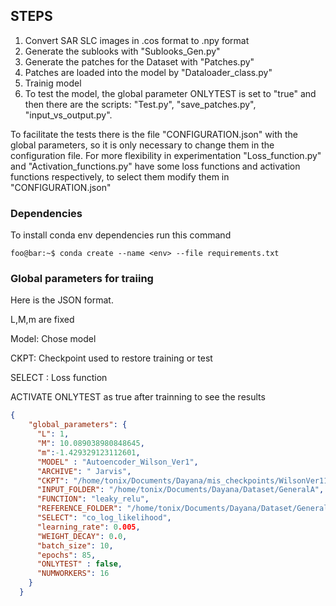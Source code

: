 ## STEPS
1. Convert SAR SLC images in .cos format to .npy format 
2. Generate the sublooks with "Sublooks_Gen.py"
3. Generate the patches for the Dataset with "Patches.py"
4. Patches are loaded into the model by "Dataloader_class.py"
5. Trainig model
6. To test the model, the global parameter ONLYTEST is set to "true" and then there are the scripts: "Test.py", "save_patches.py", "input_vs_output.py".

To facilitate the tests there is the file "CONFIGURATION.json" with the global parameters, so it is only necessary to change them in the configuration file. For more flexibility in experimentation "Loss_function.py" and "Activation_functions.py" have some loss functions and activation functions respectively, to select them modify them in "CONFIGURATION.json"

### Dependencies 
To install conda env dependencies run this command

```console
foo@bar:~$ conda create --name <env> --file requirements.txt
```

### Global parameters for traiing
Here is the JSON format.

L,M,m are fixed 

Model: Chose model

CKPT: Checkpoint used to restore training or test

SELECT : Loss function 

ACTIVATE ONLYTEST as true after trainning to see the results

```json
{
    "global_parameters": {
      "L": 1,
      "M": 10.089038980848645,
      "m":-1.429329123112601,
      "MODEL" : "Autoencoder_Wilson_Ver1",
      "ARCHIVE": " Jarvis",
      "CKPT": "/home/tonix/Documents/Dayana/mis_checkpoints/WilsonVer11_Net_co_log_likelihood_leaky_relu_10_20.ckpt",
      "INPUT_FOLDER": "/home/tonix/Documents/Dayana/Dataset/GeneralA",
      "FUNCTION": "leaky_relu",
      "REFERENCE_FOLDER": "/home/tonix/Documents/Dayana/Dataset/GeneralB",
      "SELECT": "co_log_likelihood",
      "learning_rate": 0.005,
      "WEIGHT_DECAY": 0.0,
      "batch_size": 10,
      "epochs": 85, 
      "ONLYTEST" : false, 
      "NUMWORKERS": 16
    }
  }
```


